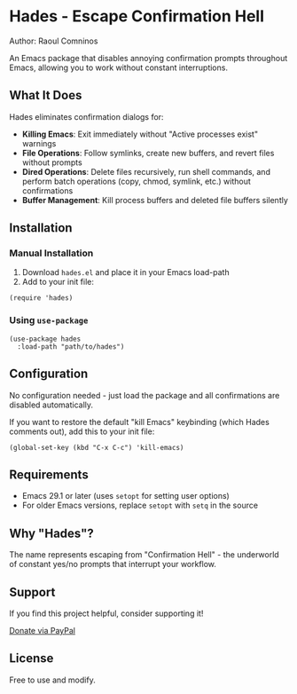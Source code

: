 # Hades - Escape Confirmation Hell

Author: Raoul Comninos

An Emacs package that disables annoying confirmation prompts throughout Emacs, allowing you to work without constant interruptions.

## What It Does

Hades eliminates confirmation dialogs for:

- **Killing Emacs**: Exit immediately without "Active processes exist" warnings
- **File Operations**: Follow symlinks, create new buffers, and revert files without prompts
- **Dired Operations**: Delete files recursively, run shell commands, and perform batch operations (copy, chmod, symlink, etc.) without confirmations
- **Buffer Management**: Kill process buffers and deleted file buffers silently

## Installation

### Manual Installation

1. Download `hades.el` and place it in your Emacs load-path
2. Add to your init file:

```elisp
(require 'hades)
```

### Using `use-package`

```elisp
(use-package hades
  :load-path "path/to/hades")
```

## Configuration

No configuration needed - just load the package and all confirmations are disabled automatically.

If you want to restore the default "kill Emacs" keybinding (which Hades comments out), add this to your init file:

```elisp
(global-set-key (kbd "C-x C-c") 'kill-emacs)
```

## Requirements

- Emacs 29.1 or later (uses `setopt` for setting user options)
- For older Emacs versions, replace `setopt` with `setq` in the source

## Why "Hades"?

The name represents escaping from "Confirmation Hell" - the underworld of constant yes/no prompts that interrupt your workflow.

## Support

If you find this project helpful, consider supporting it!

[Donate via PayPal](https://www.paypal.com/paypalme/revrari)

## License

Free to use and modify.
